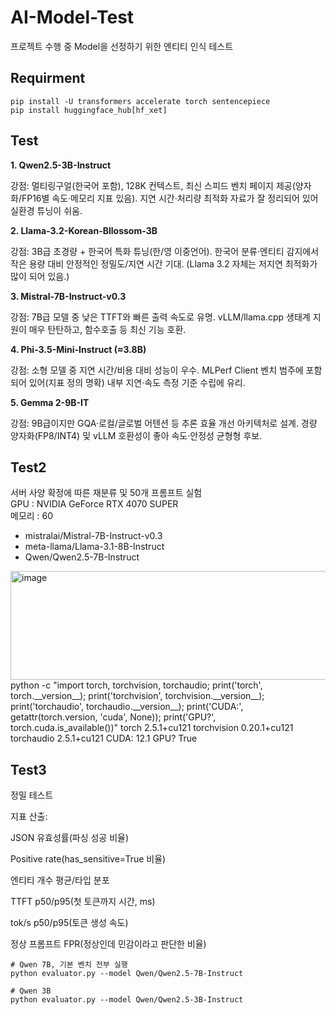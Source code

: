 # AI-Model-Test
프로젝트 수행 중 Model을 선정하기 위한 엔티티 인식 테스트

## Requirment
```
pip install -U transformers accelerate torch sentencepiece
pip install huggingface_hub[hf_xet]
```

## Test
**1. Qwen2.5-3B-Instruct**

강점: 멀티링구얼(한국어 포함), 128K 컨텍스트, 최신 스피드 벤치 페이지 제공(양자화/FP16별 속도·메모리 지표 있음). 지연 시간·처리량 최적화 자료가 잘 정리되어 있어 실환경 튜닝이 쉬움.

**2. Llama-3.2-Korean-Bllossom-3B**

강점: 3B급 초경량 + 한국어 특화 튜닝(한/영 이중언어). 한국어 분류·엔티티 감지에서 작은 용량 대비 안정적인 정밀도/지연 시간 기대. (Llama 3.2 자체는 저지연 최적화가 많이 되어 있음.)

**3. Mistral-7B-Instruct-v0.3**

강점: 7B급 모델 중 낮은 TTFT와 빠른 출력 속도로 유명. vLLM/llama.cpp 생태계 지원이 매우 탄탄하고, 함수호출 등 최신 기능 호환.

**4. Phi-3.5-Mini-Instruct (≈3.8B)**

강점: 소형 모델 중 지연 시간/비용 대비 성능이 우수. MLPerf Client 벤치 범주에 포함되어 있어(지표 정의 명확) 내부 지연·속도 측정 기준 수립에 유리.

**5. Gemma 2-9B-IT**

강점: 9B급이지만 GQA·로컬/글로벌 어텐션 등 추론 효율 개선 아키텍처로 설계. 경량 양자화(FP8/INT4) 및 vLLM 호환성이 좋아 속도·안정성 균형형 후보.

## Test2
서버 사양 확정에 따른 재분류 및 50개 프롬프트 실험<br>
GPU : NVIDIA GeForce RTX 4070 SUPER<BR>
메모리 : 60
<ul>
  <li>mistralai/Mistral-7B-Instruct-v0.3</li>
  <li>meta-llama/Llama-3.1-8B-Instruct</li>
  <li>Qwen/Qwen2.5-7B-Instruct</li>
</ul>
<img width="1098" height="174" alt="image" src="https://github.com/user-attachments/assets/93ef0011-44b4-4a86-892d-52127df7e164" />
python -c "import torch, torchvision, torchaudio; print('torch', torch.__version__); print('torchvision', torchvision.__version__); print('torchaudio', torchaudio.__version__); print('CUDA:', getattr(torch.version, 'cuda', None)); print('GPU?', torch.cuda.is_available())"
torch 2.5.1+cu121
torchvision 0.20.1+cu121
torchaudio 2.5.1+cu121
CUDA: 12.1
GPU? True

## Test3
정밀 테스트

지표 산출:

JSON 유효성률(파싱 성공 비율)

Positive rate(has_sensitive=True 비율)

엔티티 개수 평균/타입 분포

TTFT p50/p95(첫 토큰까지 시간, ms)

tok/s p50/p95(토큰 생성 속도)

정상 프롬프트 FPR(정상인데 민감이라고 판단한 비율)

```
# Qwen 7B, 기본 벤치 전부 실행
python evaluator.py --model Qwen/Qwen2.5-7B-Instruct

# Qwen 3B
python evaluator.py --model Qwen/Qwen2.5-3B-Instruct
```
